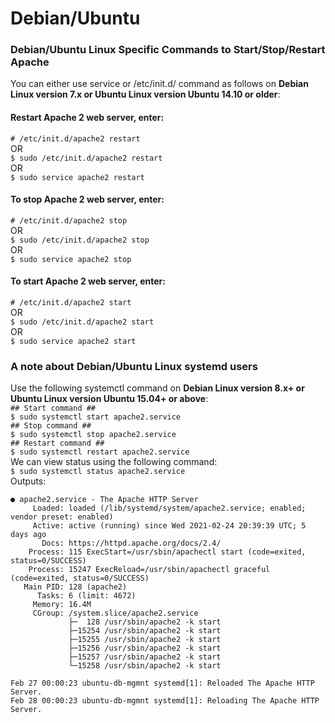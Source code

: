 # Debian/Ubuntu

### Debian/Ubuntu Linux Specific Commands to Start/Stop/Restart Apache

You can either use service or /etc/init.d/ command as follows on **Debian Linux version 7.x or Ubuntu Linux version Ubuntu 14.10 or older**:

#### Restart Apache 2 web server, enter:

`# /etc/init.d/apache2 restart`\
OR\
`$ sudo /etc/init.d/apache2 restart`\
OR\
`$ sudo service apache2 restart`

#### To stop Apache 2 web server, enter:

`# /etc/init.d/apache2 stop`\
OR\
`$ sudo /etc/init.d/apache2 stop`\
OR\
`$ sudo service apache2 stop`

#### To start Apache 2 web server, enter:

`# /etc/init.d/apache2 start`\
OR\
`$ sudo /etc/init.d/apache2 start`\
OR\
`$ sudo service apache2 start`

### A note about Debian/Ubuntu Linux **systemd** users

Use the following systemctl command on **Debian Linux version 8.x+ or Ubuntu Linux version Ubuntu 15.04+ or above**:\
`## Start command ##`\
`$ sudo systemctl start apache2.service`\
`## Stop command ##`\
`$ sudo systemctl stop apache2.service`\
`## Restart command ##`\
`$ sudo systemctl restart apache2.service`\
We can view status using the following command:\
`$ sudo systemctl status apache2.service`\
Outputs:

```
● apache2.service - The Apache HTTP Server
     Loaded: loaded (/lib/systemd/system/apache2.service; enabled; vendor preset: enabled)
     Active: active (running) since Wed 2021-02-24 20:39:39 UTC; 5 days ago
       Docs: https://httpd.apache.org/docs/2.4/
    Process: 115 ExecStart=/usr/sbin/apachectl start (code=exited, status=0/SUCCESS)
    Process: 15247 ExecReload=/usr/sbin/apachectl graceful (code=exited, status=0/SUCCESS)
   Main PID: 128 (apache2)
      Tasks: 6 (limit: 4672)
     Memory: 16.4M
     CGroup: /system.slice/apache2.service
             ├─  128 /usr/sbin/apache2 -k start
             ├─15254 /usr/sbin/apache2 -k start
             ├─15255 /usr/sbin/apache2 -k start
             ├─15256 /usr/sbin/apache2 -k start
             ├─15257 /usr/sbin/apache2 -k start
             └─15258 /usr/sbin/apache2 -k start

Feb 27 00:00:23 ubuntu-db-mgmnt systemd[1]: Reloaded The Apache HTTP Server.
Feb 28 00:00:23 ubuntu-db-mgmnt systemd[1]: Reloading The Apache HTTP Server.
```

###
